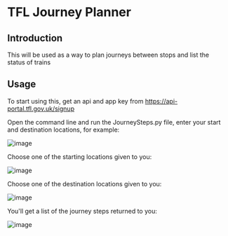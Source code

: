 # TFL Journey Planner

## Introduction

This will be used as a way to plan journeys between stops and list the status of trains

## Usage

To start using this, get an api and app key from https://api-portal.tfl.gov.uk/signup

Open the command line and run the JourneySteps.py file, enter your start and destination locations, for example:

![image](https://user-images.githubusercontent.com/74159135/188290706-6b47c319-7a40-4f73-a64b-32b057f6f040.png)

Choose one of the starting locations given to you:

![image](https://user-images.githubusercontent.com/74159135/188290806-7801c522-4efa-499c-85d5-91838f6d8e8e.png)

Choose one of the destination locations given to you:

![image](https://user-images.githubusercontent.com/74159135/188290823-17d176b4-7055-4170-b5c0-533e7d849c6e.png)

You'll get a list of the journey steps returned to you:

![image](https://user-images.githubusercontent.com/74159135/188333149-c25611e6-1b2a-4345-b6c7-47161a10a974.png)


